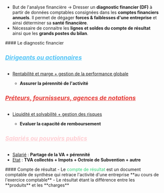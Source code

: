 <ul>
    <li>But de l'analyse financière  -> Dresser un <strong>diagnostic financier (DF)</strong> à partir de données comptables consignées dans les <strong>comptes financiers annuels</strong>. Il permet de dégager <strong>forces & faiblesses d'une entreprise</strong> et ainsi déterminer sa <strong>santé financière</strong>.</li>
    <li>Nécessaire de connaitre les <strong>lignes et soldes du compte de résultat</strong> ainsi que les <strong>grands postes du bilan</strong>.</li>
</ul>
#### Le diagnostic financier
<h5 style="color:#4fc3f7; font-size: 1.2rem;"><u>Dirigeants ou actionnaires</u></h5> <ul>     <li><u>Rentabilité et marge + gestion de la performance globale</u></li>     <ul>         <li><strong>Assurer la pérennité de l'activité</strong></li>     </ul> </ul> <h5 style="color:#e53935; font-size: 1.2rem;"><u>Préteurs, fournisseurs, agences de notations</u></h5>
<ul>     <li><u>Liquidité et solvabilité + gestion des risques</u></li>     <ul>         <li><strong>Evaluer la capacité de remboursement</strong></li>     </ul> </ul> <h5 style="color:#ffcdd2; font-size: 1.2rem;"><u>Salariés ou pouvoirs publics</u></h5> <ul><li><u>Salarié</u> : <strong>Partage de la VA + pérennité</strong></li>     <li><u>Etat</u> : <strong>TVA collectés + Impots + Octroie de Subvention + autre</strong></li> </ul>
#### Compte de résultat
- Le <font color="#2ecc71">compte de résultat</font> est un document comptable de synthèse qui retrace l'activité d'une entreprise **au cours de l'exercice comptable**
- Le résultat étant la différence entre les **produits** et les **charges** 

<html>
	<head>
		<style>
			table,
			th,
			td {
				border: 0px solid black;
				border-collapse: collapse;
			}

			th:first-child,
			td:first-child {
				border-right: 0;
			}
		</style>
	</head>
	<body>
		<table>
			<tr>
				<th></th>
				<th>Elements</th>
				<th>Place dans le compte de résultat</th>
			</tr>
			<tr>
				<td rowspan="2">
					<br>
					<span style="visibility: hidden;">***</span>-
				</td>
				<td rowspan="2">Vente de marchandise <br>Couts d'achat des marchandises vendues </td>
				<td rowspan="2">en produit d'exploitation <br>Achat de marchandise + variation stocks de marchandises </td>
			</tr>
			<tr></tr>
			<tr>
				<th colspan="2">= Marge commerciale </th>
				<td></td>
			</tr>
			<tr>
				<td rowspan="2">
					<br>
					<span style="visibility: hidden;">***</span>+ <br> <br>
					<span style="visibility: hidden;">***</span>+
				</td>
				<td rowspan="2">Production vendue <br>Production stockée<br>Production immobilisée</td>
				<td rowspan="2">En produits d'exploitation<br>En produits d'exploitation<br>En produit d'exploitation </td>
			</tr>
			<tr>
			<tr>
				<th colspan="2">= Production de l'Exercice </th>
			</tr>
		<tr>
			<td rowspan="1"> <br>
					<span style="visibility: hidden;">***</span>+ <br>
					<span style="visibility: hidden;">***</span>-
			</td> 
			<td rowspan="1">Marge commerciale<br>Production de l'exercice<br>Consommation en provenance des tiers
			</td>
			<td rowspan ="2"><br><br>=Achat de MP + Var stocks de MP + Autre achat et Charges Externes
			</td>
			</tr>
			<tr>
			<th colspan ="2"> = Valeur ajoutée (VA)
			</th>
		</table>
	</body>
</html>





